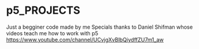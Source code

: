 # p5_PROJECTS
Just a begginer code made by me
	Specials thanks to Daniel Shifman whose videos teach me how to work with p5
  https://www.youtube.com/channel/UCvjgXvBlbQiydffZU7m1_aw
